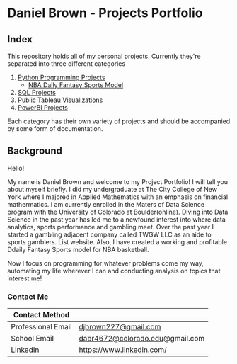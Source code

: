 # Daniel Brown - Projects Portfolio

## Index

This repository holds all of my personal projects. Currently they're separated into three different categories

1. [Python Programming Projects](https://github.com/djbrown227/Daniel_Portfolio/tree/main/Python%20Programming%20Projects)
    - [NBA Daily Fantasy Sports Model](https://github.com/djbrown227/Daniel_Portfolio/tree/main/Python%20Programming%20Projects/NBA%20Daily%20Fantasy%20Sports)
2. [SQL Projects](https://github.com/djbrown227/Daniel_Portfolio/tree/main/SQL%20Projects)
3. [Public Tableau Visualizations](https://github.com/djbrown227/Daniel_Portfolio/tree/main/Public%20Tableau%20Visualizations)
4. [PowerBI Projects](https://github.com/djbrown227/Daniel_Portfolio/tree/main/PowerBI%20Projects)

Each category has their own variety of projects and should be accompanied by some form of documentation. 

## Background

Hello! 

My name is Daniel Brown and welcome to my Project Portfolio! I will tell you about myself briefly. I did my undergraduate at The City College of New York where I majored in Applied Mathematics with an emphasis on financial mathermatics. I am currently enrolled in the Maters of Data Science program with the University of Colorado at Boulder(online). Diving into Data Science in the past year has led me to a newfound interest into where data analytics, sports performance and gambling meet. Over the past year I started a gambling adjacent company called TWGW LLC as an aide to sports gamblers. List website. Also, I have created a working and profitable Ddaily Fantasy Sports model for NBA basketball. 
 

Now I focus on programming for whatever problems come my way, automating my life wherever I can and conducting analysis on topics that interest me!

### Contact Me

| Contact Method |  |
| --- | --- |
| Professional Email | djbrown227@gmail.com |
| School Email | dabr4672@colorado.edu@gmail.com |
| LinkedIn | https://www.linkedin.com/ |
